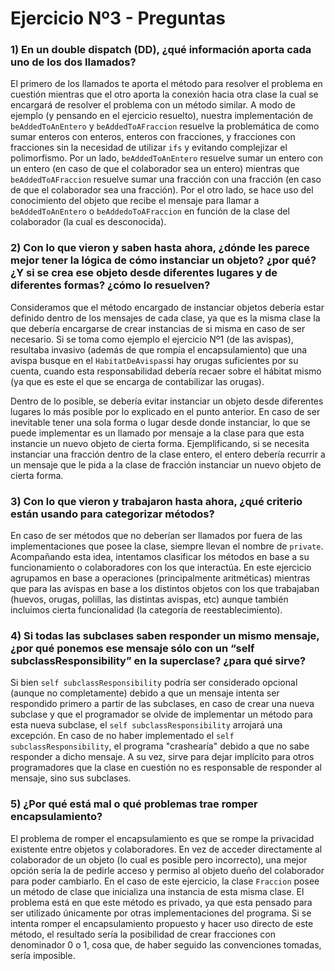 # Ejercicio Nº3 - Preguntas

### **1) En un double dispatch (DD), ¿qué información aporta cada uno de los dos llamados?**

El primero de los llamados te aporta el método para resolver el problema en cuestión mientras que el otro aporta la conexión hacia otra clase la cual se encargará de resolver el problema con un método similar. A modo de ejemplo (y pensando en el ejercicio resuelto), nuestra implementación de `beAddedToAnEntero` y `beAddedToAFraccion` resuelve la problemática de como sumar enteros con enteros, enteros con fracciones, y fracciones con fracciones sin la necesidad de utilizar `ifs` y evitando complejizar el polimorfismo. Por un lado, `beAddedToAnEntero` resuelve sumar un entero con un entero (en caso de que el colaborador sea un entero) mientras que `beAddedToAFraccion` resuelve sumar una fracción con una fracción (en caso de que el colaborador sea una fracción). Por el otro lado, se hace uso del conocimiento del objeto que recibe el mensaje para llamar a `beAddedToAnEntero` o `beAddedoToAFraccion` en función de la clase del colaborador (la cual es desconocida).


### **2) Con lo que vieron y saben hasta ahora, ¿dónde les parece mejor tener la lógica de cómo instanciar un objeto? ¿por qué? ¿Y si se crea ese objeto desde diferentes lugares y de diferentes formas? ¿cómo lo resuelven?**

Consideramos que el método encargado de instanciar objetos debería estar definido dentro de los mensajes de cada clase, ya que es la misma clase la que debería encargarse de crear instancias de si misma en caso de ser necesario. Si se toma como ejemplo el ejercicio Nº1 (de las avispas), resultaba invasivo (además de que rompía el encapsulamiento) que una avispa busque en el `HabitatDeAvispas`si hay orugas suficientes por su cuenta, cuando esta responsabilidad debería recaer sobre el hábitat mismo (ya que es este el que se encarga de contabilizar las orugas).

Dentro de lo posible, se debería evitar instanciar un objeto desde diferentes lugares lo más posible por lo explicado en el punto anterior. En caso de ser inevitable tener una sola forma o lugar desde donde instanciar, lo que se puede implementar es un llamado por mensaje a la clase para que esta instancie un nuevo objeto de cierta forma. Ejemplificando, si se necesita instanciar una fracción dentro de la clase entero, el entero debería recurrir a un mensaje que le pida a la clase de fracción instanciar un nuevo objeto de cierta forma.


### **3) Con lo que vieron y trabajaron hasta ahora, ¿qué criterio están usando para categorizar métodos?**

En caso de ser métodos que no deberían ser llamados por fuera de las implementaciones que posee la clase, siempre llevan el nombre de `private`. Acompañando esta idea, intentamos clasificar los métodos en base a su funcionamiento o colaboradores con los que interactúa. En este ejercicio agrupamos en base a operaciones (principalmente aritméticas) mientras que para las avispas en base a los distintos objetos con los que trabajaban (huevos, orugas, polillas, las distintas avispas, etc) aunque también incluimos cierta funcionalidad (la categoría de reestablecimiento).


### **4) Si todas las subclases saben responder un mismo mensaje, ¿por qué ponemos ese mensaje sólo con un “self subclassResponsibility” en la superclase? ¿para qué sirve?**

Si bien `self subclassResponsibility` podría ser considerado opcional (aunque no completamente) debido a que un mensaje intenta ser respondido primero a partir de las subclases, en caso de crear una nueva subclase y que el programador se olvide de implementar un método para esta nueva subclase, el `self subclassResponsibility` arrojará una excepción. En caso de no haber implementado el `self subclassResponsibility`, el programa "crashearía" debido a que no sabe responder a dicho mensaje. A su vez, sirve para dejar implícito para otros programadores que la clase en cuestión no es responsable de responder al mensaje, sino sus subclases.


### **5) ¿Por qué está mal o qué problemas trae romper encapsulamiento?**

El problema de romper el encapsulamiento es que se rompe la privacidad existente entre objetos y colaboradores. En vez de acceder directamente al colaborador de un objeto (lo cual es posible pero incorrecto), una mejor opción sería la de pedirle acceso y permiso al objeto dueño del colaborador para poder cambiarlo. En el caso de este ejercicio, la clase `Fraccion` posee un método de clase que inicializa una instancia de esta misma clase. El problema está en que este método es privado, ya que esta pensado para ser utilizado únicamente por otras implementaciones del programa. Si se intenta romper el encapsulamiento propuesto y hacer uso directo de este método, el resultado sería la posibilidad de crear fracciones con denominador 0 o 1, cosa que, de haber seguido las convenciones tomadas, sería imposible.
